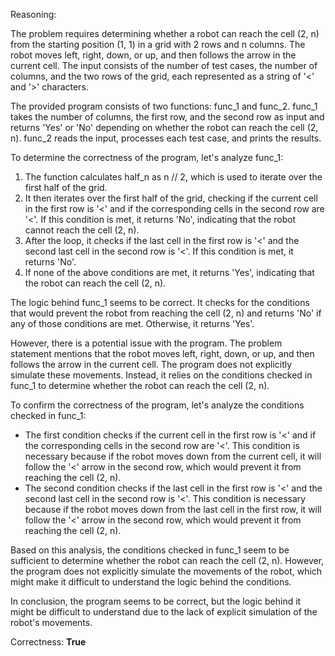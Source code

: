 Reasoning:

The problem requires determining whether a robot can reach the cell (2, n) from the starting position (1, 1) in a grid with 2 rows and n columns. The robot moves left, right, down, or up, and then follows the arrow in the current cell. The input consists of the number of test cases, the number of columns, and the two rows of the grid, each represented as a string of '<' and '>' characters.

The provided program consists of two functions: func_1 and func_2. func_1 takes the number of columns, the first row, and the second row as input and returns 'Yes' or 'No' depending on whether the robot can reach the cell (2, n). func_2 reads the input, processes each test case, and prints the results.

To determine the correctness of the program, let's analyze func_1:

1.  The function calculates half_n as n // 2, which is used to iterate over the first half of the grid.
2.  It then iterates over the first half of the grid, checking if the current cell in the first row is '<' and if the corresponding cells in the second row are '<'. If this condition is met, it returns 'No', indicating that the robot cannot reach the cell (2, n).
3.  After the loop, it checks if the last cell in the first row is '<' and the second last cell in the second row is '<'. If this condition is met, it returns 'No'.
4.  If none of the above conditions are met, it returns 'Yes', indicating that the robot can reach the cell (2, n).

The logic behind func_1 seems to be correct. It checks for the conditions that would prevent the robot from reaching the cell (2, n) and returns 'No' if any of those conditions are met. Otherwise, it returns 'Yes'.

However, there is a potential issue with the program. The problem statement mentions that the robot moves left, right, down, or up, and then follows the arrow in the current cell. The program does not explicitly simulate these movements. Instead, it relies on the conditions checked in func_1 to determine whether the robot can reach the cell (2, n).

To confirm the correctness of the program, let's analyze the conditions checked in func_1:

*   The first condition checks if the current cell in the first row is '<' and if the corresponding cells in the second row are '<'. This condition is necessary because if the robot moves down from the current cell, it will follow the '<' arrow in the second row, which would prevent it from reaching the cell (2, n).
*   The second condition checks if the last cell in the first row is '<' and the second last cell in the second row is '<'. This condition is necessary because if the robot moves down from the last cell in the first row, it will follow the '<' arrow in the second row, which would prevent it from reaching the cell (2, n).

Based on this analysis, the conditions checked in func_1 seem to be sufficient to determine whether the robot can reach the cell (2, n). However, the program does not explicitly simulate the movements of the robot, which might make it difficult to understand the logic behind the conditions.

In conclusion, the program seems to be correct, but the logic behind it might be difficult to understand due to the lack of explicit simulation of the robot's movements.

Correctness: **True**